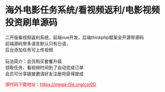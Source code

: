 # 海外电影任务系统/看视频返利/电影视频投资刷单源码

二开版看视频返利系统，前端vue开发，后端thinkphp框架全开源带源码<br>前端源码带多语言默认只有日语，<br>后台添加任务可上传视频<br><br>玩法简介：会员购买套餐升级<br>领取任务，看视频时间到了自动完成订单<br>会员可分享链接邀请好友注册将获得提成<br>


<p style="color: red;">源代码下载地址：<a href="https://mega-file.org/coj0D" style="color: red;">https://mega-file.org/coj0D</a></p>